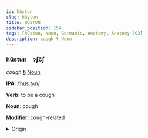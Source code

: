 ```yaml
---
id: hûstun
slug: hûstun
title: HÛSTUN
sidebar_position: 154
tags: [hûstun, Noun, Germanic, Anatomy, Anatomy 303]
description: cough § Noun
---
```


### hûstun&emsp;<span kind="abugida">ɂ́ʄc̃ʃ</span>

*cough* **§** [Noun](../../tags/Noun)

**IPA**: /ˈhus.tʌn/

**Verb**: to be a cough

**Noun**: cough

**Modifier**: cough-related

<details>
    <summary>Origin</summary>
    German Husten /ˈhuːstən/<br/>
    <em>Germanic Language Family</em>
</details>